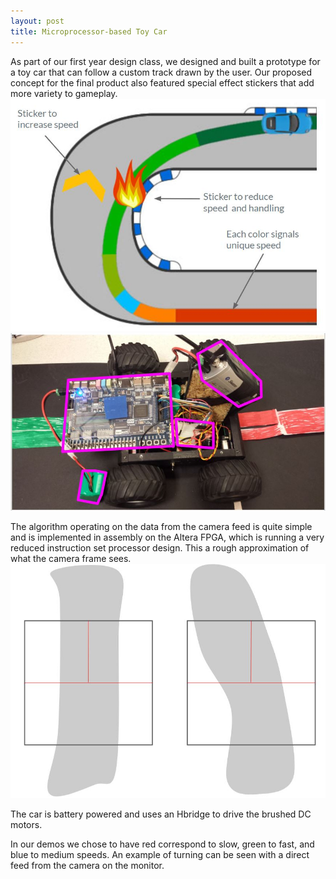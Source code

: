 ```yaml
---
layout: post
title: Microprocessor-based Toy Car
---
```


As part of our first year design class, we designed and built a prototype for a toy car that can follow a custom track drawn by the user.
Our proposed concept for the final product also featured special effect stickers that add more variety to gameplay.
![alt text](/assets/projects/concept.JPG)
![alt text](/assets/projects/prototype.JPG)

The algorithm operating on the data from the camera feed is quite simple and is implemented in assembly on the Altera FPGA, which is running a very reduced instruction set processor design. This a rough approximation of what the camera frame sees.
![alt text](/assets/projects/algorithm.JPG)

The car is battery powered and uses an Hbridge to drive the brushed DC motors. 

In our demos we chose to have red correspond to slow, green to fast, and blue to medium speeds.
An example of turning can be seen with a direct feed from the camera on the monitor.
